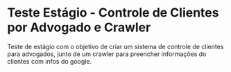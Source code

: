 # Teste Estágio - Controle de Clientes por Advogado e Crawler
Teste de estágio com o objetivo de criar um sistema de controle de clientes para advogados, junto de um crawler para preencher informações do clientes com infos do google.

